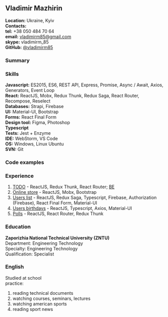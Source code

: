 ## Vladimir Mazhirin
**Location:** Ukraine, Kyiv  
**Contacts:**  
**tel:** +38 050 484 70 64  
**email:** [vladimirm85@gmail.com](mailto:vladimirm85@gmail.com)  
**skype:** vladimirm_85  
**GitHub:** [@vladimirm85](https://github.com/vladimirm85)  

### Summary



### Skills
**Javascript:** ES2015, ES6, REST API, Express, Promise, Async / Await, Axios, Generators, Event Loop  
**React:** ReactJS, Mobx, Redux Thunk, Redux Saga, React Router, Recompose, Reselect  
**Databases:** Strapi, Firebase  
**UI:** Material-UI, Bootstrap  
**Forms:** React Final Form  
**Design tool:** Figma, Photoshop  
**Typescript**  
**Tests:** Jest + Enzyme  
**IDE:** WebStorm, VS Code  
**OS:** Windows, Linux Ubuntu  
**SVN:** Git  

### Code examples


### Experience
1. [TODO](https://github.com/vladimirm85/REACT-TODO) - ReactJS, Redux Thunk, React Router; [BE](https://github.com/vladimirm85/HerokuServerForTodo)
2. [Online store](https://github.com/vladimirm85/REACT-ONLINE-STORE) - ReactJS, Mobx, Bootstrap
3. [Users list](https://github.com/vladimirm85/USERS-LIST) - ReactJS, Redux Saga, Typescript, Firebase,
Authorization (Firebase), React Final Form, Material-UI
4. [Users birthdays](https://github.com/vladimirm85/months-userslist) - ReactJS, Typescript, Axios,
Material-UI
5. [Polls](https://github.com/vladimirm85/REACT-REDUX-POLLS) - ReactJS, React Router, Redux Thunk

### Education
 **Zaporizhia National Technical University (ZNTU)**  
 Department: Engineering Technology  
 Specialty: Engineering Technology  
 Qualification: Specialist  

### English
Studied at school  
practice:  
1. reading technical documents
2. watching courses, seminars, lectures
3. watching american sports
4. reading sport news
